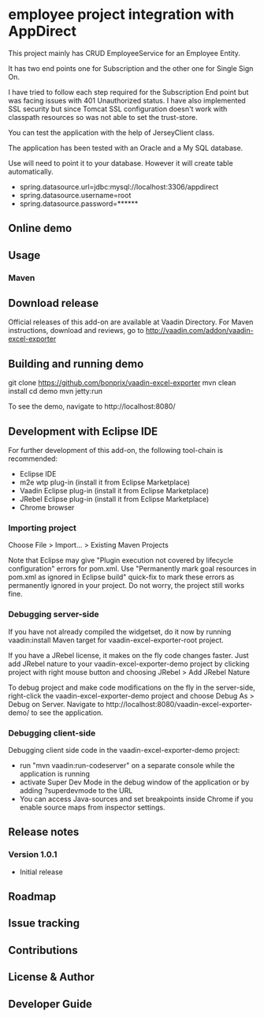 # employee project integration with AppDirect

This project mainly has CRUD EmployeeService for an Employee Entity.

It has two end points one for Subscription and the other one for Single Sign On.

I have tried to follow each step required for the Subscription End point but was facing issues with 401 Unauthorized status.
I have also implemented SSL security but since Tomcat SSL configuration doesn't work with classpath resources so was not able to set the trust-store.

You can test the application with the help of JerseyClient class.

The application has been tested with an Oracle and a My SQL database.

Use will need to point it to your database. However it will create table automatically.
- spring.datasource.url=jdbc:mysql://localhost:3306/appdirect
- spring.datasource.username=root
- spring.datasource.password=******


## Online demo

## Usage

### Maven

## Download release

Official releases of this add-on are available at Vaadin Directory. For Maven instructions, download and reviews, go to http://vaadin.com/addon/vaadin-excel-exporter

## Building and running demo

git clone https://github.com/bonprix/vaadin-excel-exporter
mvn clean install
cd demo
mvn jetty:run

To see the demo, navigate to http://localhost:8080/

## Development with Eclipse IDE

For further development of this add-on, the following tool-chain is recommended:
- Eclipse IDE
- m2e wtp plug-in (install it from Eclipse Marketplace)
- Vaadin Eclipse plug-in (install it from Eclipse Marketplace)
- JRebel Eclipse plug-in (install it from Eclipse Marketplace)
- Chrome browser

### Importing project

Choose File > Import... > Existing Maven Projects

Note that Eclipse may give "Plugin execution not covered by lifecycle configuration" errors for pom.xml. Use "Permanently mark goal resources in pom.xml as ignored in Eclipse build" quick-fix to mark these errors as permanently ignored in your project. Do not worry, the project still works fine. 

### Debugging server-side

If you have not already compiled the widgetset, do it now by running vaadin:install Maven target for vaadin-excel-exporter-root project.

If you have a JRebel license, it makes on the fly code changes faster. Just add JRebel nature to your vaadin-excel-exporter-demo project by clicking project with right mouse button and choosing JRebel > Add JRebel Nature

To debug project and make code modifications on the fly in the server-side, right-click the vaadin-excel-exporter-demo project and choose Debug As > Debug on Server. Navigate to http://localhost:8080/vaadin-excel-exporter-demo/ to see the application.

### Debugging client-side

Debugging client side code in the vaadin-excel-exporter-demo project:
  - run "mvn vaadin:run-codeserver" on a separate console while the application is running
  - activate Super Dev Mode in the debug window of the application or by adding ?superdevmode to the URL
  - You can access Java-sources and set breakpoints inside Chrome if you enable source maps from inspector settings.
 
## Release notes


### Version 1.0.1
- Initial release


## Roadmap


## Issue tracking


## Contributions


## License & Author


## Developer Guide


